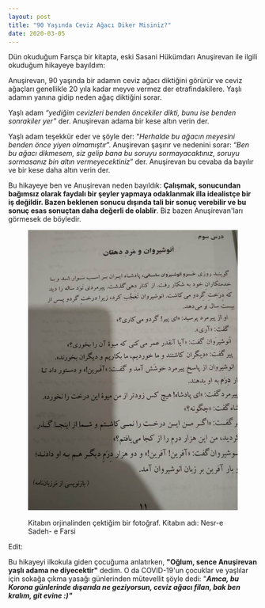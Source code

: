 ```yaml
---
layout: post
title: "90 Yaşında Ceviz Ağacı Diker Misiniz?"
date: 2020-03-05
---
```


Dün okuduğum Farsça bir kitapta, eski Sasani Hükümdarı Anuşirevan ile ilgili okuduğum hikayeye bayıldım:

Anuşirevan, 90 yaşında bir adamın ceviz ağacı diktiğini görürür ve ceviz ağaçları genellikle 20 yıla kadar meyve vermez der etrafindakilere. Yaşlı adamın yanına gidip neden ağaç diktiğini sorar.

Yaşlı adam _“yediğim cevizleri benden öncekiler dikti, bunu ise benden sonrakiler yer”_ der. Anuşirevan adama bir kese altın verin der.

Yaşlı adam teşekkür eder ve şöyle der: “_Herhalde bu ağacın meyesini benden önce yiyen olmamıştır_”. Anuşirevan şaşırır ve nedenini sorar: “_Ben bu ağacı dikmesem, siz gelip bana bu soruyu sormayacaktınız, soruyu sormasanız bin altın vermeyecektiniz_” der. Anuşirevan bu cevaba da bayılır ve bir kese daha altın verin der.

Bu hikayeye ben ve Anuşirevan neden bayıldık: **Çalışmak, sonucundan bağımsız olarak faydalı bir şeyler yapmaya odaklanmak illa idealistçe bir iş değildir. Bazen beklenen sonucu dışında tali bir sonuç verebilir ve bu sonuç esas sonuçtan daha değerli de olablir**. Biz bazen Anuşirevan'ları görmesek de böyledir.

<figure>

![](/images/img_20200304_223925.jpg)

<figcaption>

Kitabın orjinalinden çektiğim bir fotoğraf. Kitabın adı: Nesr-e Sadeh- e Farsi

</figcaption>

</figure>

Edit:

Bu hikayeyi ilkokula giden çocuğuma anlatırken, **"Oğlum, sence Anuşirevan yaşlı adama ne diyecektir"** dedim. O da COVID-19'un çocuklar ve yaşlılar için sokağa çıkma yasağı günlerinden mütevellit şöyle dedi: "**_Amca, bu Korona günlerinde dışarıda ne geziyorsun, ceviz ağacı filan, bak ben kralım, git evine :)"_**
